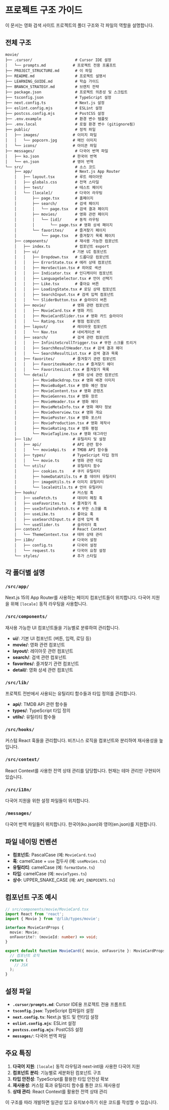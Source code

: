 # 프로젝트 구조 가이드

이 문서는 영화 검색 사이트 프로젝트의 폴더 구조와 각 파일의 역할을 설명합니다.

## 전체 구조

```
movie/
├── .cursor/                   # Cursor IDE 설정
│   └── prompts.md            # 프로젝트 전용 프롬프트
├── PROJECT_STRUCTURE.md       # 이 파일
├── README.md                  # 프로젝트 설명서
├── LEARNING_GUIDE.md          # 학습 가이드
├── BRANCH_STRATEGY.md         # 브랜치 전략
├── package.json               # 프로젝트 의존성 및 스크립트
├── tsconfig.json              # TypeScript 설정
├── next.config.ts             # Next.js 설정
├── eslint.config.mjs          # ESLint 설정
├── postcss.config.mjs         # PostCSS 설정
├── .env.example               # 환경 변수 템플릿
├── .env.local                 # 로컬 환경 변수 (gitignore됨)
├── public/                    # 정적 파일
│   ├── images/               # 이미지 파일
│   │   └── popcorn.jpg       # 메인 이미지
│   └── icons/                # 아이콘 파일
├── messages/                  # 다국어 번역 파일
│   ├── ko.json               # 한국어 번역
│   └── en.json               # 영어 번역
└── src/                       # 소스 코드
    ├── app/                   # Next.js App Router
    │   ├── layout.tsx         # 루트 레이아웃
    │   ├── globals.css        # 전역 스타일
    │   ├── test/              # 테스트 페이지
    │   └── [locale]/          # 다국어 라우팅
    │       ├── page.tsx       # 홈페이지
    │       ├── search/        # 검색 페이지
    │       │   └── page.tsx   # 검색 결과 페이지
    │       ├── movies/        # 영화 관련 페이지
    │       │   └── [id]/      # 동적 라우팅
    │       │       └── page.tsx # 영화 상세 페이지
    │       └── favorites/     # 즐겨찾기 페이지
    │           └── page.tsx   # 즐겨찾기 목록 페이지
    ├── components/            # 재사용 가능한 컴포넌트
    │   ├── index.ts           # 컴포넌트 export
    │   ├── ui/               # 기본 UI 컴포넌트
    │   │   ├── Dropdown.tsx   # 드롭다운 컴포넌트
    │   │   ├── ErrorState.tsx # 에러 상태 컴포넌트
    │   │   ├── HeroSection.tsx # 히어로 섹션
    │   │   ├── Indicator.tsx  # 인디케이터 컴포넌트
    │   │   ├── LanguageSelector.tsx # 언어 선택기
    │   │   ├── Like.tsx       # 좋아요 버튼
    │   │   ├── LoadingState.tsx # 로딩 상태 컴포넌트
    │   │   ├── SearchInput.tsx # 검색 입력 컴포넌트
    │   │   └── SliderButton.tsx # 슬라이더 버튼
    │   ├── movie/            # 영화 관련 컴포넌트
    │   │   ├── MovieCard.tsx # 영화 카드
    │   │   ├── MovieCardSlider.tsx # 영화 카드 슬라이더
    │   │   └── Rating.tsx    # 평점 컴포넌트
    │   ├── layout/           # 레이아웃 컴포넌트
    │   │   └── Nav.tsx       # 네비게이션 바
    │   ├── search/           # 검색 관련 컴포넌트
    │   │   ├── InfiniteScrollTrigger.tsx # 무한 스크롤 트리거
    │   │   ├── SearchResultHeader.tsx # 검색 결과 헤더
    │   │   └── SearchResultList.tsx # 검색 결과 목록
    │   ├── favorites/        # 즐겨찾기 관련 컴포넌트
    │   │   ├── FavoritesHeader.tsx # 즐겨찾기 헤더
    │   │   └── FavoritesList.tsx # 즐겨찾기 목록
    │   └── detail/           # 영화 상세 관련 컴포넌트
    │       ├── MovieBackdrop.tsx # 영화 배경 이미지
    │       ├── MovieBudget.tsx # 영화 예산 정보
    │       ├── MovieContent.tsx # 영화 콘텐츠
    │       ├── MovieGenres.tsx # 영화 장르
    │       ├── MovieHeader.tsx # 영화 헤더
    │       ├── MovieMetaInfo.tsx # 영화 메타 정보
    │       ├── MovieOverview.tsx # 영화 개요
    │       ├── MoviePoster.tsx # 영화 포스터
    │       ├── MovieProduction.tsx # 영화 제작사
    │       ├── MovieRating.tsx # 영화 평점
    │       └── MovieTagline.tsx # 영화 태그라인
    ├── lib/                  # 유틸리티 및 설정
    │   ├── api/              # API 관련 함수
    │   │   └── movieApi.ts   # TMDB API 함수들
    │   ├── types/            # TypeScript 타입 정의
    │   │   └── movie.ts      # 영화 관련 타입
    │   └── utils/            # 유틸리티 함수
    │       ├── cookies.ts    # 쿠키 유틸리티
    │       ├── homeDataUtils.ts # 홈 데이터 유틸리티
    │       ├── imageUtils.ts # 이미지 유틸리티
    │       └── localeUtils.ts # 언어 유틸리티
    ├── hooks/                # 커스텀 훅
    │   ├── useFetch.ts       # 데이터 페칭 훅
    │   ├── useFavorites.ts   # 즐겨찾기 훅
    │   ├── useInfiniteFetch.ts # 무한 스크롤 훅
    │   ├── useLike.ts        # 좋아요 훅
    │   ├── useSearchInput.ts # 검색 입력 훅
    │   └── useSlider.ts      # 슬라이더 훅
    ├── context/              # React Context
    │   └── ThemeContext.tsx  # 테마 상태 관리
    ├── i18n/                 # 다국어 설정
    │   ├── config.ts         # 다국어 설정
    │   └── request.ts        # 다국어 요청 설정
    └── styles/               # 추가 스타일
```

## 각 폴더별 설명

### `/src/app/`

Next.js 15의 App Router를 사용하는 페이지 컴포넌트들이 위치합니다. 다국어 지원을 위해 `[locale]` 동적 라우팅을 사용합니다.

### `/src/components/`

재사용 가능한 UI 컴포넌트들을 기능별로 분류하여 관리합니다.

- **ui/**: 기본 UI 컴포넌트 (버튼, 입력, 로딩 등)
- **movie/**: 영화 관련 컴포넌트
- **layout/**: 레이아웃 관련 컴포넌트
- **search/**: 검색 관련 컴포넌트
- **favorites/**: 즐겨찾기 관련 컴포넌트
- **detail/**: 영화 상세 관련 컴포넌트

### `/src/lib/`

프로젝트 전반에서 사용되는 유틸리티 함수들과 타입 정의를 관리합니다.

- **api/**: TMDB API 관련 함수들
- **types/**: TypeScript 타입 정의
- **utils/**: 유틸리티 함수들

### `/src/hooks/`

커스텀 React 훅들을 관리합니다. 비즈니스 로직을 컴포넌트와 분리하여 재사용성을 높입니다.

### `/src/context/`

React Context를 사용한 전역 상태 관리를 담당합니다. 현재는 테마 관리만 구현되어 있습니다.

### `/src/i18n/`

다국어 지원을 위한 설정 파일들이 위치합니다.

### `/messages/`

다국어 번역 파일들이 위치합니다. 한국어(ko.json)와 영어(en.json)를 지원합니다.

## 파일 네이밍 컨벤션

- **컴포넌트**: PascalCase (예: `MovieCard.tsx`)
- **훅**: camelCase + `use` 접두사 (예: `useMovies.ts`)
- **유틸리티**: camelCase (예: `formatDate.ts`)
- **타입**: camelCase (예: `movieTypes.ts`)
- **상수**: UPPER_SNAKE_CASE (예: `API_ENDPOINTS.ts`)

## 컴포넌트 구조 예시

```typescript
// src/components/movie/MovieCard.tsx
import React from 'react';
import { Movie } from '@/lib/types/movie';

interface MovieCardProps {
  movie: Movie;
  onFavorite?: (movieId: number) => void;
}

export default function MovieCard({ movie, onFavorite }: MovieCardProps) {
  // 컴포넌트 로직
  return (
    // JSX
  );
}
```

## 설정 파일

- **`.cursor/prompts.md`**: Cursor IDE용 프로젝트 전용 프롬프트
- **`tsconfig.json`**: TypeScript 컴파일러 설정
- **`next.config.ts`**: Next.js 빌드 및 런타임 설정
- **`eslint.config.mjs`**: ESLint 설정
- **`postcss.config.mjs`**: PostCSS 설정
- **`messages/`**: 다국어 번역 파일

## 주요 특징

1. **다국어 지원**: `[locale]` 동적 라우팅과 next-intl을 사용한 다국어 지원
2. **컴포넌트 분리**: 기능별로 세분화된 컴포넌트 구조
3. **타입 안전성**: TypeScript를 활용한 타입 안전성 확보
4. **재사용성**: 커스텀 훅과 유틸리티 함수를 통한 코드 재사용성
5. **상태 관리**: React Context를 활용한 전역 상태 관리

이 구조를 따라 개발하면 일관성 있고 유지보수하기 쉬운 코드를 작성할 수 있습니다.
